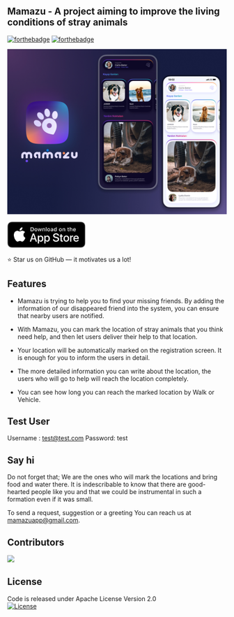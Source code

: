 
## Mamazu - A project aiming to improve the living conditions of stray animals

[![forthebadge](https://forthebadge.com/images/badges/open-source.svg)](https://forthebadge.com) [![forthebadge](https://forthebadge.com/images/badges/built-with-love.svg)](https://forthebadge.com)

[![Mamazu open source app](/resources/GHCover.jpg)](mamazu.vercel.app)

<a href='https://apps.apple.com/tr/app/mamazu/id1242834976#?platform=iphone'><img alt='Mamazu on Apple Store' src='/resources/download-app-store-button.svg' height="60"/></a>

:star: Star us on GitHub — it motivates us a lot!

## Features

- Mamazu is trying to help you to find your missing friends. By adding the information of our disappeared friend into the system, you can ensure that nearby users are notified.

- With Mamazu, you can mark the location of stray animals that you think need help, and then let users deliver their help to that location.

- Your location will be automatically marked on the registration screen. It is enough for you to inform the users in detail.

- The more detailed information you can write about the location, the users who will go to help will reach the location completely.

- You can see how long you can reach the marked location by Walk or Vehicle.

## Test User
Username : test@test.com
Password: test

## Say hi

Do not forget that; We are the ones who will mark the locations and bring food and water there. It is indescribable to know that there are good-hearted people like you and that we could be instrumental in such a formation even if it was small.

To send a request, suggestion or a greeting
You can reach us at mamazuapp@gmail.com.

## Contributors
<a href="https://github.com/serccan/mamazu/graphs/contributors">
  <img src="https://contrib.rocks/image?repo=serccan/mamazu" />
</a>

## License
Code is released under Apache License Version 2.0  
[![License](https://img.shields.io/badge/License-Apache%202.0-blue.svg)](https://opensource.org/licenses/Apache-2.0)
